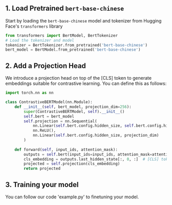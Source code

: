 ## 1. Load Pretrained `bert-base-chinese`
Start by loading the `bert-base-chinese` model and tokenizer from Hugging Face's `transformers` library
```python
from transformers import BertModel, BertTokenizer
# Load the tokenizer and model
tokenizer = BertTokenizer.from_pretrained('bert-base-chinese')
bert_model = BertModel.from_pretrained('bert-base-chinese')
```
## 2. Add a Projection Head
We introduce a projection head on top of the [CLS] token to generate embeddings suitable for contrastive learning. You can define this as follows:
```python
import torch.nn as nn

class ContrastiveBERTModel(nn.Module):
    def __init__(self, bert_model, projection_dim=256):
        super(ContrastiveBERTModel, self).__init__()
        self.bert = bert_model
        self.projection = nn.Sequential(
            nn.Linear(self.bert.config.hidden_size, self.bert.config.hidden_size),
            nn.ReLU(),
            nn.Linear(self.bert.config.hidden_size, projection_dim)
        )
    
    def forward(self, input_ids, attention_mask):
        outputs = self.bert(input_ids=input_ids, attention_mask=attention_mask)
        cls_embedding = outputs.last_hidden_state[:, 0, :]  # [CLS] token
        projected = self.projection(cls_embedding)
        return projected
```
## 3. Training your model 
You can follow our code 'example.py' to finetuning your model.